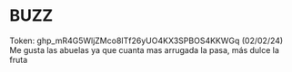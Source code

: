 # BUZZ
Token: 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
(02/02/24) Me gusta las abuelas ya que cuanta mas arrugada la pasa, más dulce la fruta